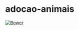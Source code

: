# adocao-animais
[![Bower](https://img.shields.io/bower/l/django)]([https://github.com/ricardoramospereira/vagas_emprego/blob/main/LICENSE](https://github.com/ricardoramospereira/adocao-animais/blob/main/LICENSE))
